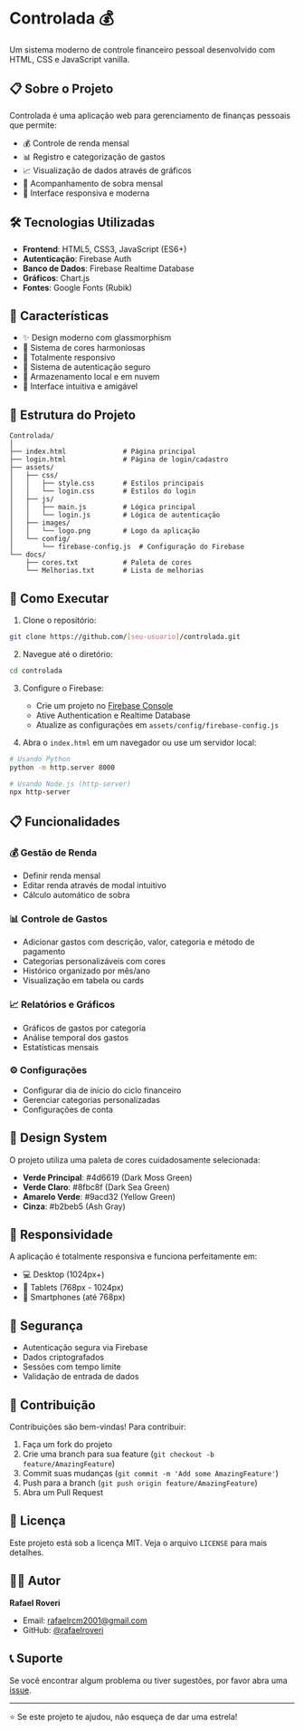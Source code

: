 # Controlada 💰

Um sistema moderno de controle financeiro pessoal desenvolvido com HTML, CSS e JavaScript vanilla.

## 📋 Sobre o Projeto

Controlada é uma aplicação web para gerenciamento de finanças pessoais que permite:

- 💰 Controle de renda mensal
- 📊 Registro e categorização de gastos
- 📈 Visualização de dados através de gráficos
- 🎯 Acompanhamento de sobra mensal
- 📱 Interface responsiva e moderna

## 🛠️ Tecnologias Utilizadas

- **Frontend**: HTML5, CSS3, JavaScript (ES6+)
- **Autenticação**: Firebase Auth
- **Banco de Dados**: Firebase Realtime Database
- **Gráficos**: Chart.js
- **Fontes**: Google Fonts (Rubik)

## 🎨 Características

- ✨ Design moderno com glassmorphism
- 🌈 Sistema de cores harmoniosas
- 📱 Totalmente responsivo
- 🔐 Sistema de autenticação seguro
- 💾 Armazenamento local e em nuvem
- 🎯 Interface intuitiva e amigável

## 📁 Estrutura do Projeto

```
Controlada/
│
├── index.html              # Página principal
├── login.html              # Página de login/cadastro
├── assets/
│   ├── css/
│   │   ├── style.css       # Estilos principais
│   │   └── login.css       # Estilos do login
│   ├── js/
│   │   ├── main.js         # Lógica principal
│   │   └── login.js        # Lógica de autenticação
│   ├── images/
│   │   └── logo.png        # Logo da aplicação
│   └── config/
│       └── firebase-config.js  # Configuração do Firebase
└── docs/
    ├── cores.txt           # Paleta de cores
    └── Melhorias.txt       # Lista de melhorias
```

## 🚀 Como Executar

1. Clone o repositório:
```bash
git clone https://github.com/[seu-usuario]/controlada.git
```

2. Navegue até o diretório:
```bash
cd controlada
```

3. Configure o Firebase:
   - Crie um projeto no [Firebase Console](https://console.firebase.google.com/)
   - Ative Authentication e Realtime Database
   - Atualize as configurações em `assets/config/firebase-config.js`

4. Abra o `index.html` em um navegador ou use um servidor local:
```bash
# Usando Python
python -m http.server 8000

# Usando Node.js (http-server)
npx http-server
```

## 📋 Funcionalidades

### 💰 Gestão de Renda
- Definir renda mensal
- Editar renda através de modal intuitivo
- Cálculo automático de sobra

### 📊 Controle de Gastos
- Adicionar gastos com descrição, valor, categoria e método de pagamento
- Categorias personalizáveis com cores
- Histórico organizado por mês/ano
- Visualização em tabela ou cards

### 📈 Relatórios e Gráficos
- Gráficos de gastos por categoria
- Análise temporal dos gastos
- Estatísticas mensais

### ⚙️ Configurações
- Configurar dia de início do ciclo financeiro
- Gerenciar categorias personalizadas
- Configurações de conta

## 🎨 Design System

O projeto utiliza uma paleta de cores cuidadosamente selecionada:

- **Verde Principal**: #4d6619 (Dark Moss Green)
- **Verde Claro**: #8fbc8f (Dark Sea Green)
- **Amarelo Verde**: #9acd32 (Yellow Green)
- **Cinza**: #b2beb5 (Ash Gray)

## 📱 Responsividade

A aplicação é totalmente responsiva e funciona perfeitamente em:
- 💻 Desktop (1024px+)
- 📱 Tablets (768px - 1024px)
- 📱 Smartphones (até 768px)

## 🔐 Segurança

- Autenticação segura via Firebase
- Dados criptografados
- Sessões com tempo limite
- Validação de entrada de dados

## 🤝 Contribuição

Contribuições são bem-vindas! Para contribuir:

1. Faça um fork do projeto
2. Crie uma branch para sua feature (`git checkout -b feature/AmazingFeature`)
3. Commit suas mudanças (`git commit -m 'Add some AmazingFeature'`)
4. Push para a branch (`git push origin feature/AmazingFeature`)
5. Abra um Pull Request

## 📄 Licença

Este projeto está sob a licença MIT. Veja o arquivo `LICENSE` para mais detalhes.

## 👨‍💻 Autor

**Rafael Roveri**
- Email: rafaelrcm2001@gmail.com
- GitHub: [@rafaelroveri](https://github.com/rafaelroveri)

## 📞 Suporte

Se você encontrar algum problema ou tiver sugestões, por favor abra uma [issue](https://github.com/[seu-usuario]/controlada/issues).

---

⭐ Se este projeto te ajudou, não esqueça de dar uma estrela!
